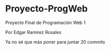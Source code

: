 # Proyecto-ProgWeb
Proyecto Final de Programación Web 1

Por Edgar Ramirez Rosales



Ya no sé que más poner para juntar 20 commits




